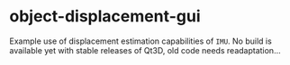 object-displacement-gui
=======================

Example use of displacement estimation capabilities of `IMU`. No build is available yet with stable releases of Qt3D,
old code needs readaptation...
